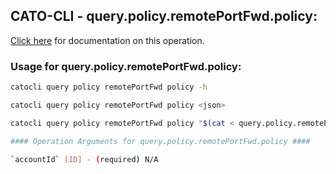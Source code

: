 
## CATO-CLI - query.policy.remotePortFwd.policy:
[Click here](https://api.catonetworks.com/documentation/#query-query.policy.remotePortFwd.policy) for documentation on this operation.

### Usage for query.policy.remotePortFwd.policy:

```bash
catocli query policy remotePortFwd policy -h

catocli query policy remotePortFwd policy <json>

catocli query policy remotePortFwd policy "$(cat < query.policy.remotePortFwd.policy.json)"

#### Operation Arguments for query.policy.remotePortFwd.policy ####

`accountId` [ID] - (required) N/A    
